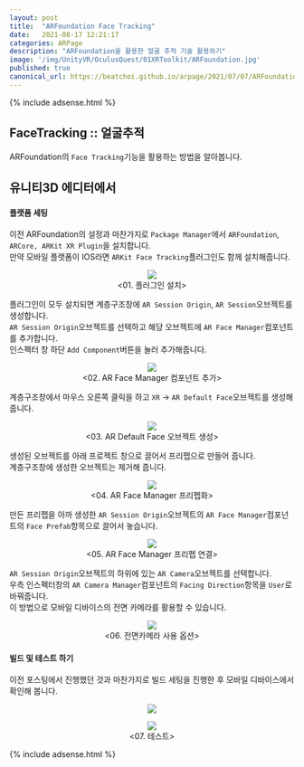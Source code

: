 ```yaml
---
layout: post
title:  "ARFoundation Face Tracking"
date:   2021-08-17 12:21:17
categories: ARPage
description: "ARFoundation을 활용한 얼굴 추적 기술 활용하기"
image: '/img/UnityVR/OculusQuest/01XRToolkit/ARFoundation.jpg'
published: true
canonical_url: https://beatchoi.github.io/arpage/2021/07/07/ARFoundationQRCodeReader2/
---
```


  {% include adsense.html %}
  
## FaceTracking :: 얼굴추적
ARFoundation의 `Face Tracking`기능을 활용하는 방법을 알아봅니다.  
  
  
## 유니티3D 에디터에서  
#### 플랫폼 세팅  
  
이전 ARFoundation의 설정과 마찬가지로 `Package Manager`에서 `ARFoundation`, `ARCore, ARKit XR Plugin`을 설치합니다.  
만약 모바일 플랫폼이 IOS라면 `ARKit Face Tracking`플러그인도 함께 설치해줍니다.  
  
<p align="center"><img src="/img/UnityAR/ARFoundation/FaceTracking/1.PNG"><br/>
<01. 플러그인 설치></p> 
  
  
플러그인이 모두 설치되면 계층구조창에 `AR Session Origin`, `AR Session`오브젝트를 생성합니다.  
`AR Session Origin`오브젝트를 선택하고 해당 오브젝트에 `AR Face Manager`컴포넌트를 추가합니다.  
인스펙터 창 하단 `Add Component`버튼을 눌러 추가해줍니다.  
  
<p align="center"><img src="/img/UnityAR/ARFoundation/FaceTracking/2.PNG"><br/>
<02. AR Face Manager 컴포넌트 추가></p> 
  
  
계층구조창에서 마우스 오른쪽 클릭을 하고 `XR` -> `AR Default Face`오브젝트를 생성해 줍니다.  
  
<p align="center"><img src="/img/UnityAR/ARFoundation/FaceTracking/3.PNG"><br/>
<03. AR Default Face 오브젝트 생성></p> 
  
  
생성된 오브젝트를 아래 프로젝트 창으로 끌어서 프리펩으로 만들어 줍니다.  
계층구조창에 생성한 오브젝트는 제거해 줍니다.  
  
<p align="center"><img src="/img/UnityAR/ARFoundation/FaceTracking/4.PNG"><br/>
<04. AR Face Manager 프리펩화></p> 
  
  
만든 프리펩을 아까 생성한 `AR Session Origin`오브젝트의 `AR Face Manager`컴포넌트의 `Face Prefab`항목으로 끌어서 놓습니다.  
  
<p align="center"><img src="/img/UnityAR/ARFoundation/FaceTracking/5.PNG"><br/>
<05. AR Face Manager 프리펩 연결></p>   
  
  
`AR Session Origin`오브젝트의 하위에 있는 `AR Camera`오브젝트를 선택합니다.  
우측 인스펙터창의 `AR Camera Manager`컴포넌트의 `Facing Direction`항목을 `User`로 바꿔줍니다.  
이 방법으로 모바일 디바이스의 전면 카메라를 활용할 수 있습니다.  
  
<p align="center"><img src="/img/UnityAR/ARFoundation/FaceTracking/6.PNG"><br/>
<06. 전면카메라 사용 옵션></p> 
  
  
#### 빌드 및 테스트 하기
  
이전 포스팅에서 진행했던 것과 마찬가지로 빌드 세팅을 진행한 후 모바일 디바이스에서 확인해 봅니다.  

<p align="center"><img src="/img/UnityAR/ARFoundation/FaceTracking/7.jpg"> 
<p align="center"><img src="/img/UnityAR/ARFoundation/FaceTracking/8.jpg"><br/>
<07. 테스트></p> 
  

  
  {% include adsense.html %}
  
  
